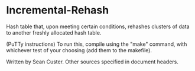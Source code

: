 # Incremental-Rehash
Hash table that, upon meeting certain conditions, rehashes clusters of data to another freshly allocated hash table.

(PuTTy instructions)
To run this, compile using the "make" command, with whichever test of your choosing (add them to the makefile).

Written by Sean Custer. Other sources specified in document headers.
